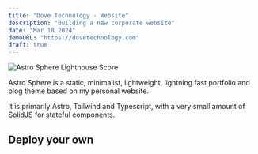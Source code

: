 ```yaml
---
title: "Dove Technology - Website"
description: "Building a new corporate website"
date: "Mar 18 2024"
demoURL: "https://dovetechnology.com"
draft: true
---
```


![Astro Sphere Lighthouse Score](/astro-sphere.jpg)

Astro Sphere is a static, minimalist, lightweight, lightning fast portfolio and blog theme based on my personal website.

It is primarily Astro, Tailwind and Typescript, with a very small amount of SolidJS for stateful components.

## Deploy your own